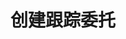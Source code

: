---
title: 创建跟踪委托
position_number: 13
type: post
description: /az/future/trade/v1/entrust/create-track
remark: Content-Type = application/x-www-form-urlencoded
parameters:
    -
        name: callback
        type: string
        mandatory: true
        default: N/A
        description: 回调幅度配置：FIXED(固定)；PROPORTION(比例)
        ranges: FIXED;PROPORTION
    -
        name: callbackVal
        type: number
        mandatory: true
        default: N/A
        description: 回调幅度配置值
        ranges: 大于0
    -
        name: orderSide
        type: string
        mandatory: true
        default: N/A
        description: 订单方向
        ranges: BUY;SELL
    -
        name: origQty
        type: number
        mandatory: true
        default: N/A
        description: 数量（张）
        ranges:
    -
        name: positionSide
        type: string
        mandatory: true
        default: N/A
        description: 持仓方向
        ranges: BOTH;LONG;SHORT
    -
        name: positionType
        type: string
        mandatory: true
        default: N/A
        description: 仓位模式：CROSSED(全仓),ISOLATED(逐仓)
        ranges: CROSSED;ISOLATED
    - 
        name: symbol
        type: string
        mandatory: true
        default: N/A
        description: 交易对
        ranges: 
    -
        name: triggerPriceType
        type: string
        mandatory: true
        default: N/A
        description: 触发价格类型：INDEX_PRICE(指数价格)；MARK_PRICE(标记价格)；LATEST_PRICE(最新价格)
        ranges: INDEX_PRICE;MARK_PRICE;LATEST_PRICE
    -
        name: activationPrice
        type: number
        mandatory: false
        default: N/A
        description: 激活价格
        ranges:
    -
        name: clientMedia
        type: string
        mandatory: false
        default: N/A
        description: 客户端媒体
        ranges:
    -
        name: clientMediaChannel
        type: string
        mandatory: false
        default: N/A
        description: 客户端媒体渠道
        ranges:
    -
        name: clientOrderId
        type: string
        mandatory: false
        default: N/A
        description: 客户端ID
        ranges:
    -
        name: expireTime
        type: integer
        mandatory: false
        default: N/A
        description: 过期时间
        ranges:
content_markdown: |-
                #### **限流规则**

                200/s/apikey
left_code_blocks:
    -
        code_block: 
        title: Java
        language: java
right_code_blocks:
    - code_block: |-
        {
          "error": {
            "code": "",
            "msg": ""
          },
          "msgInfo": "",
          "result": {},
          "returnCode": 0
        }
      title: Response
      language: json
---